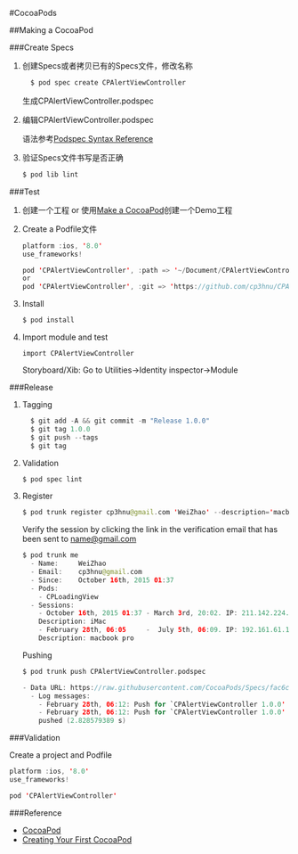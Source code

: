 #CocoaPods

##Making a CocoaPod

###Create Specs

1.  创建Specs或者拷贝已有的Specs文件，修改名称

    ```swift
      $ pod spec create CPAlertViewController
    ```

      生成CPAlertViewController.podspec

2.  编辑CPAlertViewController.podspec

    语法参考[Podspec Syntax Reference](https://guides.cocoapods.org/syntax/podspec.html)

3.  验证Specs文件书写是否正确

    ```swift
    $ pod lib lint
    ```

###Test

1.  创建一个工程 or 使用[Make a CocoaPod](https://guides.cocoapods.org/making/making-a-cocoapod.html)创建一个Demo工程

2.  Create a Podfile文件

    ```swift
    platform :ios, '8.0'
    use_frameworks!

    pod 'CPAlertViewController', :path => '~/Document/CPAlertViewController'(本地目录)
    or
    pod 'CPAlertViewController', :git => 'https://github.com/cp3hnu/CPAlertViewController.git'(github)
    ```

3.  Install

    ```Swift
    $ pod install
    ```

4.  Import module and test

    ```
    import CPAlertViewController
    ```

    Storyboard/Xib: Go to Utilities->Identity inspector->Module

###Release

1.  Tagging

    ```swift
      $ git add -A && git commit -m "Release 1.0.0"
      $ git tag 1.0.0
      $ git push --tags
      $ git tag
    ```

2.  Validation

    ```swift
    $ pod spec lint
    ```

3.  Register

    ```swift
    $ pod trunk register cp3hnu@gmail.com 'WeiZhao' --description='macbook pro'
    ```

    Verify the session by clicking the link in the verification email that has been sent to name@gmail.com

    ```swift
    $ pod trunk me
      - Name:     WeiZhao
      - Email:    cp3hnu@gmail.com
      - Since:    October 16th, 2015 01:37
      - Pods:
        - CPLoadingView
      - Sessions:
        - October 16th, 2015 01:37 - March 3rd, 20:02. IP: 211.142.224.130
        Description: iMac
        - February 28th, 06:05     -  July 5th, 06:09. IP: 192.161.61.132 
        Description: macbook pro
    ```

    Pushing

    ```Swift
    $ pod trunk push CPAlertViewController.podspec

    - Data URL: https://raw.githubusercontent.com/CocoaPods/Specs/fac6c60d85ee0ab9a1a5974d3fa11bcb3e6d5d70/Specs/CPAlertViewController/1.0.0/CPAlertViewController.podspec.json
      - Log messages:
        - February 28th, 06:12: Push for `CPAlertViewController 1.0.0' initiated.
        - February 28th, 06:12: Push for `CPAlertViewController 1.0.0' has been
        pushed (2.828579389 s)
    ```

###Validation

Create a project and Podfile

```swift
platform :ios, '8.0'
use_frameworks!

pod 'CPAlertViewController'
```

###Reference

*   [CocoaPod](https://cocoapods.org/)
*   [Creating Your First CocoaPod](http://code.tutsplus.com/tutorials/creating-your-first-cocoapod--cms-24332)



